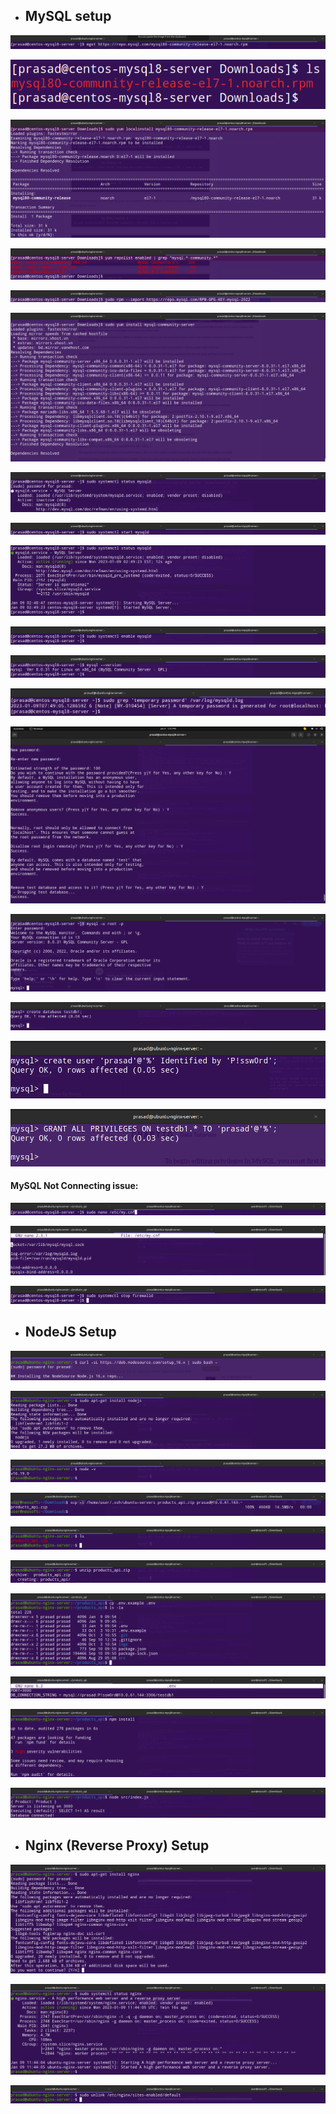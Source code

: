 * ## MySQL setup

![](Assets/Pasted%20image%2020230109125459.png)

![](Assets/Pasted%20image%2020230109125653.png)

![](Assets/Pasted%20image%2020230109130128.png)

![](Assets/Pasted%20image%2020230109130413.png)

![](Assets/Pasted%20image%2020230109130727.png)

![](Assets/Pasted%20image%2020230109131633.png)

![](Assets/Pasted%20image%2020230109131817.png)

![](Assets/Pasted%20image%2020230109131951.png)

![](Assets/Pasted%20image%2020230109132042.png)

![](Assets/Pasted%20image%2020230109132227.png)

![](Assets/Pasted%20image%2020230109132334.png)

![](Assets/Pasted%20image%2020230109132517.png)

![](Assets/Pasted%20image%2020230109133122.png)


![](Assets/Pasted%20image%2020230109133626.png)

![](Assets/Pasted%20image%2020230109133726.png)

![](Assets/Pasted%20image%2020230109134016.png)

![](Assets/Pasted%20image%2020230109134351.png)

#### MySQL Not Connecting issue:
![](Assets/Pasted%20image%2020230109171000.png)

![](Assets/Pasted%20image%2020230109171047.png)

![](Assets/Pasted%20image%2020230109171152.png)

* ## NodeJS Setup
![](Assets/Pasted%20image%2020230109150455.png)

![](Assets/Pasted%20image%2020230109150612.png)

![](Assets/Pasted%20image%2020230109150715.png)

![](Assets/Pasted%20image%2020230109151206.png)

![](Assets/Pasted%20image%2020230109151236.png)

![](Assets/Pasted%20image%2020230109152338.png)

![](Assets/Pasted%20image%2020230109152426.png)

![](Assets/Pasted%20image%2020230109170532.png)

![](Assets/Pasted%20image%2020230109170642.png)

![](Assets/Pasted%20image%2020230109170813.png)


* ## Nginx (Reverse Proxy) Setup
![](Assets/Pasted%20image%2020230109171320.png)

![](Assets/Pasted%20image%2020230109171532.png)

![](Assets/Pasted%20image%2020230109171638.png)


